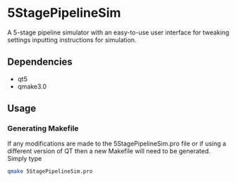  5StagePipelineSim
 ====================
A 5-stage pipeline simulator with an easy-to-use user interface for tweaking settings inputting instructions for simulation. 

Dependencies
------------
* qt5
* qmake3.0

Usage
------

### Generating Makefile
If any modifications are made to the 5StagePipelineSim.pro file or if using a different version of QT then a new Makefile will need to be generated. Simply type 
```bash
qmake 5StagePipelineSim.pro
```



